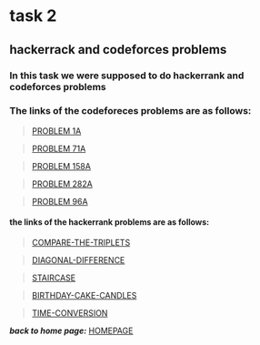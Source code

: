 # task 2

## hackerrack and codeforces problems

### In this task we were supposed to do hackerrank and codeforces problems

### The links of the codeforeces problems are as follows:

> [PROBLEM 1A](http://codeforces.com/problemset/problem/1/A)

> [PROBLEM 71A](http://codeforces.com/problemset/problem/71/A)

> [PROBLEM 158A](http://codeforces.com/problemset/problem/158/A)

> [PROBLEM 282A](http://codeforces.com/problemset/problem/282/A)

> [PROBLEM 96A](http://codeforces.com/problemset/problem/96/A)

#### the links of the hackerrank problems are as follows:

> [COMPARE-THE-TRIPLETS](https://www.hackerrank.com/challenges/compare-the-triplets/problem)

> [DIAGONAL-DIFFERENCE](https://www.hackerrank.com/challenges/diagonal-difference)

> [STAIRCASE](https://www.hackerrank.com/challenges/staircase/problem)

> [BIRTHDAY-CAKE-CANDLES](https://www.hackerrank.com/challenges/birthday-cake-candles/problem)

> [TIME-CONVERSION](https://www.hackerrank.com/challenges/time-conversion/problem)


***back to home page:*** [HOMEPAGE](https://github.com/AdityaAshvin/amfoss-tasks)
